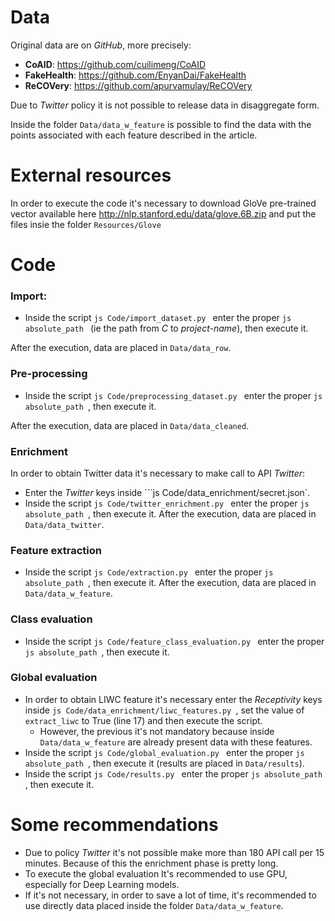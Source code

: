 # Data

Original data are on _GitHub_, more precisely:
- **CoAID**: https://github.com/cuilimeng/CoAID
- **FakeHealth**: https://github.com/EnyanDai/FakeHealth
- **ReCOVery**: https://github.com/apurvamulay/ReCOVery

Due to _Twitter_ policy it is not possible to release data in disaggregate form.

Inside the folder `Data/data_w_feature` is possible to find the data with the points associated with each feature described in the article.



# External resources
In order to execute the code it's necessary to download GloVe pre-trained vector available here http://nlp.stanford.edu/data/glove.6B.zip and put the files insie the folder ```Resources/Glove```



# Code

### Import:
- Inside the script ```js Code/import_dataset.py ``` enter the proper ```js absolute_path ``` (ie the path from _C_ to _project-name_), then execute it.

After the execution, data are placed in `Data/data_row`.

### Pre-processing
- Inside the script ```js Code/preprocessing_dataset.py ``` enter the proper ```js absolute_path ```, then execute it.

After the execution, data are placed in `Data/data_cleaned`.

### Enrichment

In order to obtain Twitter data it's necessary to make call to API _Twitter_:
- Enter the _Twitter_ keys  inside ```js Code/data_enrichment/secret.json`.
- Inside the script ```js Code/twitter_enrichment.py ``` enter the proper ```js absolute_path ```, then execute it.
After the execution, data are placed in `Data/data_twitter`.

### Feature extraction

- Inside the script ```js Code/extraction.py ``` enter the proper ```js absolute_path ```, then execute it.
After the execution, data are placed in `Data/data_w_feature`.

### Class evaluation

- Inside the script ```js Code/feature_class_evaluation.py ``` enter the proper ```js absolute_path ```, then execute it.

### Global evaluation

- In order to obtain LIWC feature it's necessary enter the _Receptivity_ keys inside ```js Code/data_enrichment/liwc_features.py ```, set the value of `extract_liwc` to True (line 17) and then execute the script.
    - However, the previous it's not mandatory because inside `Data/data_w_feature` are already present data with these features.  
- Inside the script ```js Code/global_evaluation.py ``` enter the proper ```js absolute_path ```, then execute it (results are placed in `Data/results`).
- Inside the script ```js Code/results.py ``` enter the proper ```js absolute_path ```, then execute it.



# Some recommendations
- Due to policy _Twitter_ it's not possible make more than 180 API call per 15 minutes. Because of this the enrichment phase is pretty long.
- To execute the global evaluation It's recommended to use GPU, especially for Deep Learning models.
- If it's not necessary, in order to save a lot of time, it's recommended to use directly data placed inside the folder `Data/data_w_feature`.
